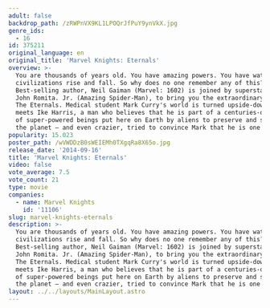 ```yaml
---
adult: false
backdrop_path: /zRWPnVX9KL1LPOQrJfPuY9ynVkX.jpg
genre_ids:
  - 16
id: 375211
original_language: en
original_title: 'Marvel Knights: Eternals'
overview: >-
  You are thousands of years old. You have amazing powers. You have watched
  civilizations rise and fall. So why does no one remember any of this?
  Best-selling author, Neil Gaiman (Marvel: 1602) is joined by superstar artist,
  John Romita. Jr. (Amazing Spider-Man), to bring you the extraordinary tale of
  The Eternals. Medical student Mark Curry's world is turned upside-down when he
  meets Ike Harris, a man who believes that he is part of a centuries-old race
  of super-powered beings put here on Earth by aliens to preserve and safeguard
  the planet — and even crazier, tried to convince Mark that he is one too.
popularity: 15.023
poster_path: /wVWDDzB0sWEIEMh0TXgqRa8X65o.jpg
release_date: '2014-09-16'
title: 'Marvel Knights: Eternals'
video: false
vote_average: 7.5
vote_count: 21
type: movie
companies:
  - name: Marvel Knights
    id: '11106'
slug: marvel-knights-eternals
description: >-
  You are thousands of years old. You have amazing powers. You have watched
  civilizations rise and fall. So why does no one remember any of this?
  Best-selling author, Neil Gaiman (Marvel: 1602) is joined by superstar artist,
  John Romita. Jr. (Amazing Spider-Man), to bring you the extraordinary tale of
  The Eternals. Medical student Mark Curry's world is turned upside-down when he
  meets Ike Harris, a man who believes that he is part of a centuries-old race
  of super-powered beings put here on Earth by aliens to preserve and safeguard
  the planet — and even crazier, tried to convince Mark that he is one too.
layout: ../../layouts/MainLayout.astro
---
```


